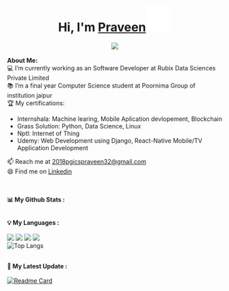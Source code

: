 # <h1 align="center">Hi, I'm <a href="https://github.com/praveen-jangir">Praveen<a><img src="https://github.com/Kathryn-Jie/Kathryn-Jie/blob/main/wave.gif" width="60px" /></h1>
    
<p align="center">
    <img width="200" src="https://avatars.githubusercontent.com/u/73075157?v=4">
</p>

<div>
<strong>About Me:</strong><br>
💻 I’m currently working as an Software Developer at Rubix Data Sciences Private Limited<br>
📚 I’m a final year Computer Science student at Poornima Group of institution jaipur<br>
🏆 My certifications: 
<ul>
  <li>Internshala: Machine learing, Mobile Aplication devlopement, Blockchain </li>
  <li>Grass Solution: Python, Data Science, Linux</li>
  <li>Nptl: Internet of Thing</li>
  <li>Udemy: Web Development using Django, React-Native Mobile/TV Application Development</li>
</ul>
📫 Reach me at <a href="mailto:2018pgicspraveen32@gmail.com">2018pgicspraveen32@gmail.com</a><br>
😄 Find me on <a href="https://www.linkedin.com/in/praveen-jangir/">Linkedin</a><br><br><br>

<strong>📊 My Github Stats :</strong><br><br>
<!-- ![GitHub stats](https://github-readme-stats.vercel.app/api?username=Kathryn-Jie&show_icons=true&count_private=true&include_all_commits=true&theme=radical)<br> -->
<!-- <img align="center" src="https://github-readme-streak-stats.herokuapp.com/?user=Kathryn-Jie&theme=radical&hide_border=true"/><br><br> -->

<strong>💡 My Languages :</strong><br><br>
<img src="https://img.shields.io/badge/-PYTHON-lightgrey?style=plastic"/>
<img src="https://img.shields.io/badge/-JAVASCRIPT-lightgrey?style=plastic"/>
<img src="https://img.shields.io/badge/-JAVA-lightgrey?style=plastic"/>
<img src="https://img.shields.io/badge/-C++-lightgrey?style=plastic"/><br>
![Top Langs](https://github-readme-stats.vercel.app/api/top-langs/?username=Kathryn-Jie&langs_count_private=true&theme=radical&card_width=445)<br><br>

<strong>🚀 My Latest Update :</strong><br><br>
[![Readme Card](https://github-readme-stats.vercel.app/api/pin/?username=praveen-jangir&repo=praveen-jangir&theme=praveen-jangir)](https://github.com/praveen-jangir/praveen-jangir)
</div>
